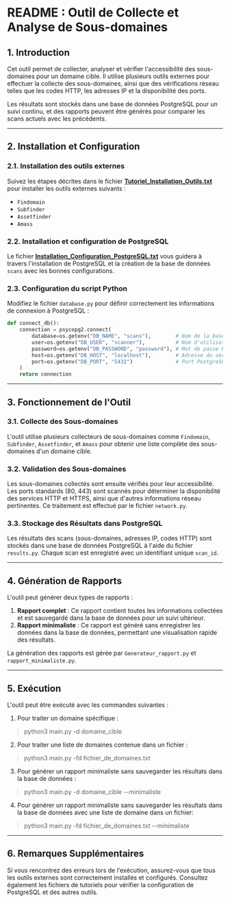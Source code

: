 # README : Outil de Collecte et Analyse de Sous-domaines

## 1. Introduction

Cet outil permet de collecter, analyser et vérifier l'accessibilité des sous-domaines pour un domaine cible. Il utilise plusieurs outils externes pour effectuer la collecte des sous-domaines, ainsi que des vérifications réseau telles que les codes HTTP, les adresses IP et la disponibilité des ports.

Les résultats sont stockés dans une base de données PostgreSQL pour un suivi continu, et des rapports peuvent être générés pour comparer les scans actuels avec les précédents.

---

## 2. Installation et Configuration

### 2.1. Installation des outils externes

Suivez les étapes décrites dans le fichier **[Tutoriel_Installation_Outils.txt](Tutoriel_Installation_Outils.txt)** pour installer les outils externes suivants :
- `Findomain`
- `Subfinder`
- `Assetfinder`
- `Amass`

### 2.2. Installation et configuration de PostgreSQL

Le fichier **[Installation_Configuration_PostgreSQL.txt](Installation_Configuration_PostgreSQL.txt)** vous guidera à travers l'installation de PostgreSQL et la création de la base de données `scans` avec les bonnes configurations.

### 2.3. Configuration du script Python

Modifiez le fichier `database.py` pour définir correctement les informations de connexion à PostgreSQL :

```python
def connect_db():
    connection = psycopg2.connect(
        database=os.getenv("DB_NAME", "scans"),        # Nom de la base de données
        user=os.getenv("DB_USER", "scanner"),          # Nom d'utilisateur PostgreSQL
        password=os.getenv("DB_PASSWORD", "password"), # Mot de passe PostgreSQL
        host=os.getenv("DB_HOST", "localhost"),        # Adresse du serveur PostgreSQL
        port=os.getenv("DB_PORT", "5432")              # Port PostgreSQL
    )
    return connection
```

---

## 3. Fonctionnement de l'Outil

### 3.1. Collecte des Sous-domaines

L'outil utilise plusieurs collecteurs de sous-domaines comme `Findomain`, `Subfinder`, `Assetfinder`, et `Amass` pour obtenir une liste complète des sous-domaines d'un domaine cible.

### 3.2. Validation des Sous-domaines

Les sous-domaines collectés sont ensuite vérifiés pour leur accessibilité. Les ports standards (80, 443) sont scannés pour déterminer la disponibilité des services HTTP et HTTPS, ainsi que d'autres informations réseau pertinentes. Ce traitement est effectué par le fichier `network.py`.

### 3.3. Stockage des Résultats dans PostgreSQL

Les résultats des scans (sous-domaines, adresses IP, codes HTTP) sont stockés dans une base de données PostgreSQL à l'aide du fichier `results.py`. Chaque scan est enregistré avec un identifiant unique `scan_id`.

---

## 4. Génération de Rapports

L'outil peut générer deux types de rapports :

1. **Rapport complet** : Ce rapport contient toutes les informations collectées et est sauvegardé dans la base de données pour un suivi ultérieur.
2. **Rapport minimaliste** : Ce rapport est généré sans enregistrer les données dans la base de données, permettant une visualisation rapide des résultats.

La génération des rapports est gérée par `Generateur_rapport.py` et `rapport_minimaliste.py`.

---

## 5. Exécution

L'outil peut être exécuté avec les commandes suivantes :

1. Pour traiter un domaine spécifique :

> python3 main.py -d domaine_cible


2. Pour traiter une liste de domaines contenue dans un fichier :

> python3 main.py -fd fichier_de_domaines.txt


3. Pour générer un rapport minimaliste sans sauvegarder les résultats dans la base de données :

> python3 main.py -d domaine_cible --minimaliste

4. Pour générer un rapport minimaliste sans sauvegarder les résultats dans la base de données avec une liste de domaine dans un fichier:

> python3 main.py -fd fichier_de_domaines.txt --minimaliste


---

## 6. Remarques Supplémentaires

Si vous rencontrez des erreurs lors de l'exécution, assurez-vous que tous les outils externes sont correctement installés et configurés. Consultez également les fichiers de tutoriels pour vérifier la configuration de PostgreSQL et des autres outils.

